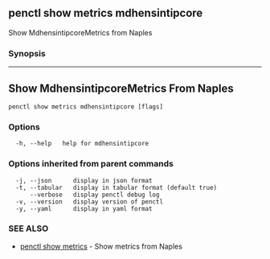 ## penctl show metrics mdhensintipcore

Show MdhensintipcoreMetrics from Naples

### Synopsis



---------------------------------
 Show MdhensintipcoreMetrics From Naples 
---------------------------------


```
penctl show metrics mdhensintipcore [flags]
```

### Options

```
  -h, --help   help for mdhensintipcore
```

### Options inherited from parent commands

```
  -j, --json      display in json format
  -t, --tabular   display in tabular format (default true)
      --verbose   display penctl debug log
  -v, --version   display version of penctl
  -y, --yaml      display in yaml format
```

### SEE ALSO
* [penctl show metrics](penctl_show_metrics.md)	 - Show metrics from Naples

